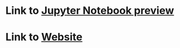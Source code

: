 # Link to [Jupyter Notebook preview](http://nbviewer.jupyter.org/github/carmignanivittorio/SocialGraphProject/blob/master/Introduction.ipynb)
# Link to [Website](https://carmignanivittorio.github.io/Amazon-review-dataset-analysis/)
